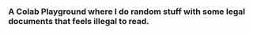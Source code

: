 ### A Colab Playground where I do random stuff with some legal documents that feels illegal to read.
